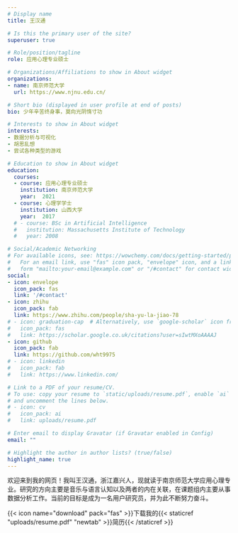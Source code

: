 ```yaml
---
# Display name
title: 王汉通

# Is this the primary user of the site?
superuser: true

# Role/position/tagline
role: 应用心理专业硕士

# Organizations/Affiliations to show in About widget
organizations:
- name: 南京师范大学
  url: https://www.njnu.edu.cn/

# Short bio (displayed in user profile at end of posts)
bio: 少年辛苦终身事，莫向光阴惰寸功

# Interests to show in About widget
interests:
- 数据分析与可视化
- 胡思乱想
- 尝试各种类型的游戏

# Education to show in About widget
education:
  courses:
  - course: 应用心理专业硕士  
    institution: 南京师范大学
    year:  2021
  - course: 心理学学士 
    institution: 山西大学 
    year:  2017
  # - course: BSc in Artificial Intelligence
  #   institution: Massachusetts Institute of Technology
  #   year: 2008

# Social/Academic Networking
# For available icons, see: https://wowchemy.com/docs/getting-started/page-builder/#icons
#   For an email link, use "fas" icon pack, "envelope" icon, and a link in the
#   form "mailto:your-email@example.com" or "/#contact" for contact widget.
social:
- icon: envelope
  icon_pack: fas
  link: '/#contact'
- icon: zhihu
  icon_pack: fab
  link: https://www.zhihu.com/people/sha-yu-la-jiao-78
# - icon: graduation-cap  # Alternatively, use `google-scholar` icon from `ai` icon pack
#   icon_pack: fas
#   link: https://scholar.google.co.uk/citations?user=sIwtMXoAAAAJ
- icon: github
  icon_pack: fab
  link: https://github.com/wht9975
# - icon: linkedin
#   icon_pack: fab
#   link: https://www.linkedin.com/

# Link to a PDF of your resume/CV.
# To use: copy your resume to `static/uploads/resume.pdf`, enable `ai` icons in `params.toml`, 
# and uncomment the lines below.
# - icon: cv
#   icon_pack: ai
#   link: uploads/resume.pdf

# Enter email to display Gravatar (if Gravatar enabled in Config)
email: ""

# Highlight the author in author lists? (true/false)
highlight_name: true
---
```


欢迎来到我的网页！我叫王汉通，浙江嘉兴人，现就读于南京师范大学应用心理专业。研究的方向主要是音乐与语言认知以及两者的内在关联，在课题组内主要从事数据分析工作。当前的目标是成为一名用户研究员，并为此不断努力奋斗。

{{< icon name="download" pack="fas" >}}下载我的{{< staticref "uploads/resume.pdf" "newtab" >}}简历{{< /staticref >}}
